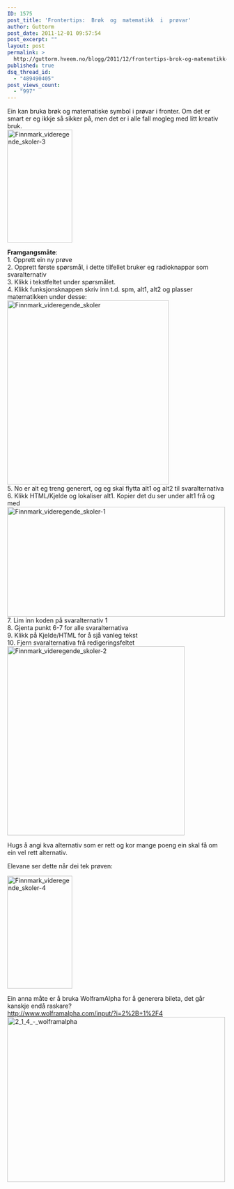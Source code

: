 ```yaml
---
ID: 1575
post_title: 'Frontertips:  Brøk  og  matematikk  i  prøvar'
author: Guttorm
post_date: 2011-12-01 09:57:54
post_excerpt: ""
layout: post
permalink: >
  http://guttorm.hveem.no/blogg/2011/12/frontertips-brok-og-matematikk-i-provar/
published: true
dsq_thread_id:
  - "489490405"
post_views_count:
  - "997"
---
```

<div class='posterous_autopost'>Ein kan bruka brøk og matematiske symbol i prøvar i fronter. Om det er smart er eg ikkje så sikker på, men det er i alle fall mogleg med litt kreativ bruk.<div><div class='p_embed p_image_embed'> <img alt="Finnmark_videregende_skoler-3" height="259" src="http://getfile6.posterous.com/getfile/files.posterous.com/ghveem/zwYI8GXotlIzl6yT4PAZ5svVUC0Si0LczYxEY13MZZtZnMREwBDHgT68rT2I/Finnmark_videregende_skoler-3.jpg" width="149" /> </div> </div><p /><div><b>Framgangsmåte</b>:</div><div>1. Opprett ein ny prøve</div><div>2. Opprett første spørsmål, i dette tilfellet bruker eg radioknappar som svaralternativ</div><div>3. Klikk i tekstfeltet under spørsmålet. </div><div>4. Klikk funksjonsknappen skriv inn t.d. spm, alt1, alt2 og plasser matematikken under desse:</div><div><div class='p_embed p_image_embed'> <img alt="Finnmark_videregende_skoler" height="423" src="http://getfile0.posterous.com/getfile/files.posterous.com/ghveem/KCQvIdAwYquw1Fumd92Pz1fAvmyzeTsH8yWD82yjzApP94KsvWfBFgOiZH2t/Finnmark_videregende_skoler.jpg" width="371" /> </div> </div><div>5. No er alt eg treng generert, og eg skal flytta alt1 og alt2 til svaralternativa</div><div>6. Klikk HTML/Kjelde og lokaliser alt1. Kopier det du ser under alt1 frå og med  <img align til og med /></div><div><div class='p_embed p_image_embed'> <a href="http://getfile5.posterous.com/getfile/files.posterous.com/ghveem/szd7E8z0RYP7pEaXnvo8gdkssLEWUOmTPUDCnQf61jpWnzBaLQWiKYZg7Xnc/Finnmark_videregende_skoler-1.jpg"><img alt="Finnmark_videregende_skoler-1" height="252" src="http://getfile6.posterous.com/getfile/files.posterous.com/ghveem/0KPvYAlDB7RhBom4fO94l9d0IosXA9nPw9j5OA5nVtSyrAZDQBzsnd4YUzlM/Finnmark_videregende_skoler-1.jpg.scaled.500.jpg" width="500" /></a> </div> </div><div>7. Lim inn koden på svaralternativ 1</div><div>8. Gjenta punkt 6-7 for alle svaralternativa</div><div>9. Klikk på Kjelde/HTML for å sjå vanleg tekst</div><div>10. Fjern svaralternativa frå redigeringsfeltet</div><div><div class='p_embed p_image_embed'> <img alt="Finnmark_videregende_skoler-2" height="434" src="http://getfile1.posterous.com/getfile/files.posterous.com/ghveem/M6aE9yD0Dib6iAJ0aLH1hGSNkrNlx9HkxjB6iPZobZdoiYM26vQ1MBpfyo1X/Finnmark_videregende_skoler-2.jpg" width="407" /> </div> </div><p /><div>Hugs å angi kva alternativ som er rett og kor mange poeng ein skal få om ein vel rett alternativ.</div><p /><div>Elevane ser dette når dei tek prøven:</div><p /><p /><div><div class='p_embed p_image_embed'> <img alt="Finnmark_videregende_skoler-4" height="259" src="http://getfile6.posterous.com/getfile/files.posterous.com/ghveem/IOPDtGGMGn8OKMtIqUUcBLnOr4RuDsjKyl3UAP1hF6ZspQF0AzI8SxXUYBNr/Finnmark_videregende_skoler-4.jpg" width="149" /> </div> </div><p /><div>Ein anna måte er å bruka WolframAlpha for å generera bileta, det går kanskje endå raskare?</div><div><a href="http://www.wolframalpha.com/input/?i=2++1/4">http://www.wolframalpha.com/input/?i=2%2B+1%2F4</a></div><div><div class='p_embed p_image_embed'> <a href="http://getfile0.posterous.com/getfile/files.posterous.com/ghveem/0mdNAIGqPnvvxv5k2p7qYRV1OI2uVMCL7EqRGEkIwUSzE15tM4AXspKgwkpA/2_1_4_-_WolframAlpha.jpg"><img alt="2_1_4_-_wolframalpha" height="379" src="http://getfile1.posterous.com/getfile/files.posterous.com/ghveem/7Qcmlrp6fddz4mXW1GEOjj0fBj9RGgkV1pONt6bJWYuj6spRSj9zWk1AwYPV/2_1_4_-_WolframAlpha.jpg.scaled.500.jpg" width="500" /></a> </div> </div></div>